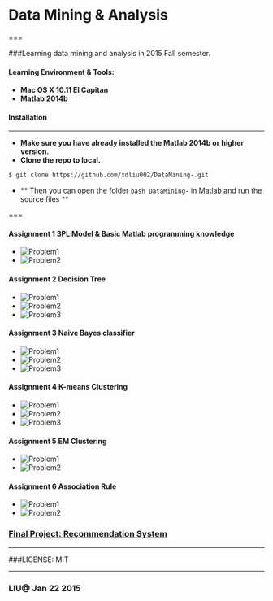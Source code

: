 # Data Mining & Analysis

===

###Learning data mining and analysis in 2015 Fall semester.
#### **Learning Environment & Tools:**
-  **Mac OS X 10.11 EI Capitan** 	
-  **Matlab 2014b**


#### Installation

---

- **Make sure you have already installed the Matlab 2014b or higher version.**
- **Clone the repo to local.**

```bash
$ git clone https://github.com/xdliu002/DataMining-.git
```


- ** Then you can open the folder ```bash DataMining-``` in Matlab and run the source files **

===

#### Assignment 1  3PL Model & Basic Matlab programming knowledge

-  ![Problem1](http://f.cl.ly/items/3i0E1y1R1e1Z323q373q/Image%202016-01-22%20at%205.20.38%20PM.png)
-  ![Problem2](http://f.cl.ly/items/0B1q0f3G0Q2r0r2q3A3s/Image%202016-01-22%20at%205.22.28%20PM.png)


#### Assignment 2  Decision Tree 
- ![Problem1](http://f.cl.ly/items/1t3K2Q1g2F0P261z1N1X/Image%202016-01-22%20at%205.25.27%20PM.png)
- ![Problem2](http://f.cl.ly/items/2k1h1k0v2x2o2l1F2n0Z/Image%202016-01-22%20at%205.26.32%20PM.png)
- ![Problem3](http://f.cl.ly/items/1V2c1Q250c2z0l1S0b3Z/Image%202016-01-22%20at%205.26.50%20PM.png)


#### Assignment 3  Naive Bayes classifier
- ![Problem1](http://f.cl.ly/items/0n0P2g1G1B2840263F45/Image%202016-01-22%20at%205.27.50%20PM.png)
- ![Problem2](http://f.cl.ly/items/2l450s2F3j1r0R0e1e3H/Image%202016-01-22%20at%205.28.05%20PM.png)
- ![Problem3](http://f.cl.ly/items/2u0Y0J2m3Z2j0a1R1x0K/Image%202016-01-22%20at%205.28.23%20PM.png)


#### Assignment 4  K-means Clustering

- ![Problem1](http://f.cl.ly/items/2Z3G1b2s3n100z2U3U3g/Image%202016-01-22%20at%205.29.02%20PM.png)
- ![Problem2](http://f.cl.ly/items/33240o1E0A3l272d1v0R/Image%202016-01-22%20at%205.30.23%20PM.png)
- ![Problem3](http://f.cl.ly/items/3L3x0O2p3A3I0y3V2w0f/Image%202016-01-22%20at%205.30.46%20PM.png)

 
#### Assignment 5  EM Clustering 

- ![Problem1](http://f.cl.ly/items/2d3u1G0x432W3V35323q/Image%202016-01-22%20at%205.31.22%20PM.png)
- ![Problem2](http://f.cl.ly/items/3Y1Q3Q241f0B0L2N2Z0d/Image%202016-01-22%20at%205.31.45%20PM.png)


#### Assignment 6  Association Rule

-  ![Problem1](https://s3.amazonaws.com/f.cl.ly/items/193O1x0X3R231Z2v3D0r/Image%202016-01-22%20at%205.32.36%20PM.png)
-  ![Problem2](http://f.cl.ly/items/2G2P0m2O1P3P331S192H/Image%202016-01-22%20at%205.33.05%20PM.png)


### [Final Project: Recommendation System](https://github.com/xdliu002/DataMiningFinalProject) 

---

###LICENSE:
 MIT

---

### LIU@ Jan 22 2015

